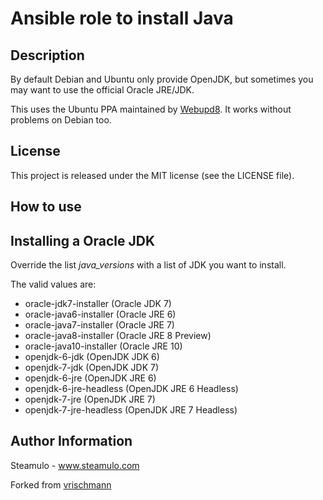 Ansible role to install Java
============================

Description
-----------

By default Debian and Ubuntu only provide OpenJDK, but sometimes you may want to use the official Oracle JRE/JDK.

This uses the Ubuntu PPA maintained by [Webupd8](http://www.webupd8.org/). It works without problems on Debian too.

License
-------

This project is released under the MIT license (see the LICENSE file).

How to use
----------

Installing a Oracle JDK
-----------------------

Override the list *java_versions* with a list of JDK you want to install.

The valid values are:

  * oracle-jdk7-installer (Oracle JDK 7)
  * oracle-java6-installer (Oracle JRE 6)
  * oracle-java7-installer (Oracle JRE 7)
  * oracle-java8-installer (Oracle JRE 8 Preview)
  * oracle-java10-installer (Oracle JRE 10)
  * openjdk-6-jdk (OpenJDK JDK 6)
  * openjdk-7-jdk (OpenJDK JDK 7)
  * openjdk-6-jre (OpenJDK JRE 6)
  * openjdk-6-jre-headless (OpenJDK JRE 6 Headless)
  * openjdk-7-jre (OpenJDK JRE 7)
  * openjdk-7-jre-headless (OpenJDK JRE 7 Headless)

Author Information
------------------

Steamulo - www.steamulo.com

Forked from [vrischmann](https://github.com/vrischmann)
